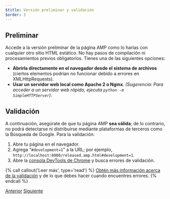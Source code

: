 ```yaml
---
$title: Versión preliminar y validación
$order: 3
---
```


## Preliminar

Accede a la versión preliminar de la página AMP como lo harías con cualquier otro sitio HTML estático. No hay pasos de compilación ni procesamientos previos obligatorios. Tienes una de las siguientes opciones:

  - **Abrirla directamente en el navegador desde el sistema de archivos** (ciertos elementos podrían no funcionar debido a errores en XMLHttpRequests).
  - **Usar un servidor web local como Apache 2 o Nginx**.
    *(Sugerencia: Para acceder a un servidor web rápido, ejecuta `python -m SimpleHTTPServer`)*.

## Validación

A continuación, asegúrate de que tu página AMP **sea válida**; de lo contrario, no podrá detectarse ni distribuirse mediante plataformas de terceros como la Búsqueda de Google. Para la validación:

  1. Abre tu página en el navegador.
  1. Agrega “`#development=1`” a la URL; por ejemplo, `http://localhost:8000/released.amp.html#development=1`.
  1. Abre la [consola DevTools de Chrome](https://developers.google.com/web/tools/chrome-devtools/debug/console/) y busca errores de validación.

{% call callout('Leer más', type='read') %}
[Obtén más información acerca de la validación](/es/docs/guides/validate.html) y de lo que debes hacer cuando encuentres errores.
{% endcall %}

<div class="prev-next-buttons">
  <a class="button prev-button" href="/es/docs/tutorials/create/presentation_layout.html"><span class="arrow-prev">Anterior</span></a>
  <a class="button next-button" href="/es/docs/tutorials/create/prepare_for_discovery.html"><span class="arrow-next">Siguiente</span></a>
</div>

